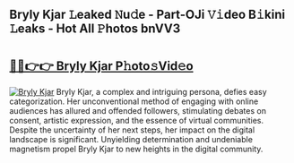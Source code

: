 ## Bryly Kjar 𝙻eaked 𝙽u𝚍e - Part-OJi 𝚅𝚒deo B𝚒kini 𝙻eaks - Hot All 𝙿hotos bnVV3

# <h2><a href="http://ld4wucu.urlbe.top/?page=Bryly+Kjar">🔗🔗👉👉 Bryly Kjar P𝚑oto𝚜Vid𝚎o</a></h2>

[![Bryly Kjar](https://i.imgur.com/eBuTRDB.gif)](http://ld4wucu.urlbe.top/?page=Bryly+Kjar)
Bryly Kjar, a complex and intriguing persona, defies easy categorization. Her unconventional method of engaging with online audiences has allured and offended followers, stimulating debates on consent, artistic expression, and the essence of virtual communities. Despite the uncertainty of her next steps, her impact on the digital landscape is significant. Unyielding determination and undeniable magnetism propel Bryly Kjar to new heights in the digital community.
